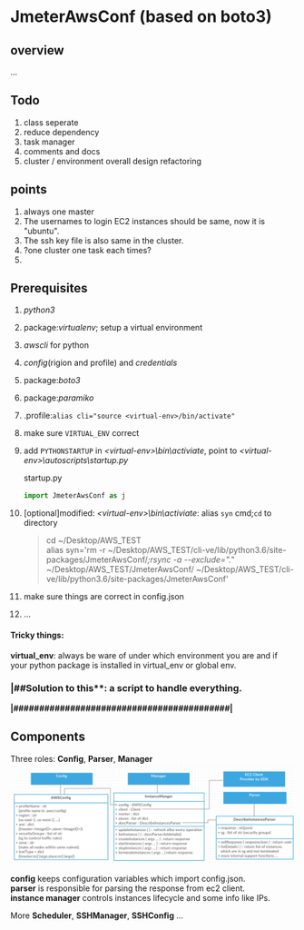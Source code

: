 # JmeterAwsConf (based on boto3)

## overview
...

## Todo
1. class seperate
2. reduce dependency 
2. task manager
3. comments and docs
3. cluster / environment overall design refactoring


## points
1. always one master
3. The usernames to login EC2 instances should be same, now it is "ubuntu". 
4. The ssh key file is also same in the cluster.
4. ?one cluster one task each times?
5. 

## Prerequisites

1. *python3*
2. package:*virtualenv*; setup a virtual environment
3. *awscli* for python
2. *config*(rigion and profile) and *credentials*
3. package:*boto3*
4. package:*paramiko*
5. .profile:`alias cli="source <virtual-env>/bin/activate"`
6. make sure `VIRTUAL_ENV` correct
7. add `PYTHONSTARTUP` in *\<virtual-env\>\bin\activiate*, point to *\<virtual-env\>\autoscripts\startup.py*  
 	
 	startup.py  
 	```python
 	import JmeterAwsConf as j
 	```
 	
6. [optional]modified: *\<virtual-env\>\bin\activiate*: alias `syn` cmd;`cd` to directory

	>cd ~/Desktop/AWS_TEST  
	>alias syn='rm -r ~/Desktop/AWS_TEST/cli-ve/lib/python3.6/site-packages/JmeterAwsConf/*;rsync -a --exclude=".*" ~/Desktop/AWS_TEST/JmeterAwsConf/ ~/Desktop/AWS_TEST/cli-ve/lib/python3.6/site-packages/JmeterAwsConf'
	
7. make sure things are correct in config.json
8. ...

#### Tricky things:
**virtual_env**: always be ware of under which environment you are and if your python package is installed in virtual_env or global env.

### |##Solution to this**: a script to handle everything.    

**|##########################################|** 

## Components

Three roles: **Config**, **Parser**, **Manager**
![](./class.png)

**config** keeps configuration variables which import config.json.  
**parser** is responsible for parsing the response from ec2 client.  
**instance manager** controls instances lifecycle and some info like IPs.  

More **Scheduler**, **SSHManager**, **SSHConfig** ...